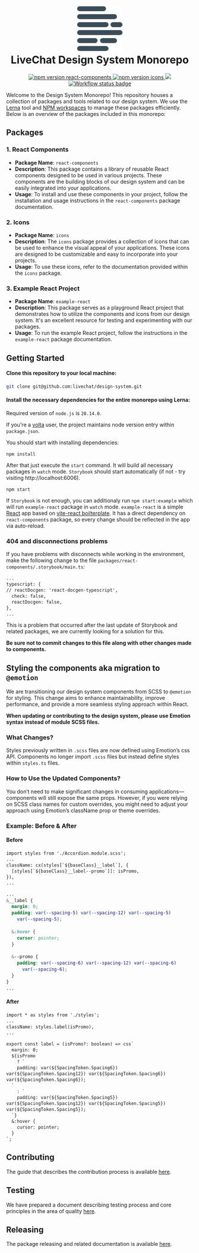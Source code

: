 <h1 align="center">
  <img src="./docs/assets/logo.png" alt="livechat design-system logo" /><br />
  LiveChat Design System Monorepo
</h1>

<p align="center">
  <a href="https://www.npmjs.com/@livechat/design-system-react-components">
    <img alt="npm version react-components" src="https://img.shields.io/npm/v/@livechat/design-system-react-components.svg?label=react-components">
  </a>
  <a href="https://www.npmjs.com/@livechat/design-system-icons">
    <img alt="npm version icons" src="https://img.shields.io/npm/v/@livechat/design-system-icons.svg?label=icons">
  </a>
  <a href="https://design.livechat.com/">
    <img src="https://img.shields.io/static/v1?label=documentation&message=storybook&color=ff4685">
  </a>
  <a href="https://github.com/livechat/design-system/actions/workflows/tests.yml">
    <img src="https://github.com/livechat/design-system/actions/workflows/tests.yml/badge.svg" alt="Workflow status badge" loading="lazy">
  </a>
</p>

Welcome to the Design System Monorepo! This repository houses a collection of packages and tools related to our design system. We use the [Lerna](https://lerna.js.org/) tool and [NPM workspaces](https://docs.npmjs.com/cli/v8/using-npm/workspaces) to manage these packages efficiently. Below is an overview of the packages included in this monorepo:

## Packages

### 1. React Components

- **Package Name**: `react-components`
- **Description**: This package contains a library of reusable React components designed to be used in various projects. These components are the building blocks of our design system and can be easily integrated into your applications.
- **Usage**: To install and use these components in your project, follow the installation and usage instructions in the `react-components` package documentation.

### 2. Icons

- **Package Name**: `icons`
- **Description**: The `icons` package provides a collection of icons that can be used to enhance the visual appeal of your applications. These icons are designed to be customizable and easy to incorporate into your projects.
- **Usage**: To use these icons, refer to the documentation provided within the `icons` package.

### 3. Example React Project

- **Package Name**: `example-react`
- **Description**: This package serves as a playground React project that demonstrates how to utilize the components and icons from our design system. It's an excellent resource for testing and experimenting with our packages.
- **Usage**: To run the example React project, follow the instructions in the `example-react` package documentation.

## Getting Started

#### Clone this repository to your local machine:

```bash
git clone git@github.com:livechat/design-system.git
```

#### Install the necessary dependencies for the entire monorepo using Lerna:


Required version of `node.js` is `20.14.0`.

If you're a [volta](https://volta.sh/) user, the project maintains node version entry within `package.json`.

You should start with installing dependencies:

```
npm install
```

After that just execute the `start` command. It will build all necessary packages in `watch` mode. `Storybook` should start automatically (if not - try visiting http://localhost:6006).

```
npm start
```

If `Storybook` is not enough, you can additionaly run `npm start:example` which will run `example-react` package in `watch` mode. `example-react` is a simple [React](https://reactjs.org/) app based on [vite-react boilterplate](https://github.com/vitejs/vite/tree/main/packages/create-vite). It has a direct dependency on `react-components` package, so every change should be reflected in the app via auto-reload.

### 404 and disconnections problems
If you have problems with disconnects while working in the environment, make the following change to the file `packages/react-components/.storybook/main.ts`:
```
...
typescript: {
// reactDocgen: 'react-docgen-typescript',
  check: false,
  reactDocgen: false,
},
...
```
This is a problem that occurred after the last update of Storybook and related packages, we are currently looking for a solution for this.

**Be sure not to commit changes to this file along with other changes made to components.**

## Styling the components aka migration to `@emotion`
We are transitioning our design system components from SCSS to `@emotion` for styling. This change aims to enhance maintainability, improve performance, and provide a more seamless styling approach within React.

**When updating or contributing to the design system, please use Emotion syntax instead of module SCSS files.**

### What Changes?
Styles previously written in `.scss` files are now defined using Emotion’s css API.
Components no longer import `.scss` files but instead define styles within `styles.ts` files.

### How to Use the Updated Components?
You don’t need to make significant changes in consuming applications—components will still expose the same props. However, if you were relying on SCSS class names for custom overrides, you might need to adjust your approach using Emotion’s className prop or theme overrides.

### Example: Before & After

#### Before
```tsx
import styles from './Accordion.module.scss';
...
className: cx(styles[`${baseClass}__label`], {
  [styles[`${baseClass}__label--promo`]]: isPromo,
}),
...
```
```scss
...
&__label {
  margin: 0;
  padding: var(--spacing-5) var(--spacing-12) var(--spacing-5)
    var(--spacing-5);

  &:hover {
    cursor: pointer;
  }

  &--promo {
    padding: var(--spacing-6) var(--spacing-12) var(--spacing-6)
      var(--spacing-6);
  }
}
...
```

#### After
```tsx
import * as styles from './styles';
...
className: styles.label(isPromo),
...
```
```tsx
export const label = (isPromo?: boolean) => css`
  margin: 0;
  ${isPromo
    ? `
    padding: var(${SpacingToken.Spacing6}) var(${SpacingToken.Spacing12}) var(${SpacingToken.Spacing6}) var(${SpacingToken.Spacing6});
  `
    : `
    padding: var(${SpacingToken.Spacing5}) var(${SpacingToken.Spacing12}) var(${SpacingToken.Spacing5}) var(${SpacingToken.Spacing5});
  `}
  &:hover {
    cursor: pointer;
  }
`;
```

## Contributing

The guide that describes the contribution process is available [here](./docs/CONTRIBUTION.md).

## Testing

We have prepared a document describing testing process and core principles in the area of quality [here](./docs/TESTING.md).

## Releasing

The package releasing and related documentation is available [here](./docs/RELEASE.md).
